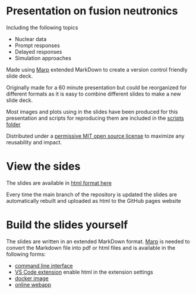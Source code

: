 # Presentation on fusion neutronics

Including the following topics

- Nuclear data
- Prompt responses
- Delayed responses
- Simulation approaches

Made using [Marp](https://marp.app/) extended MarkDown to create a version control friendly slide deck.

Originally made for a 60 minute presentation but could be reorganized for different formats as it is easy to combine different slides to make a new slide deck.

Most images and plots using in the slides have been produced for this presentation and scripts for reproducing them are included in the [scripts folder](https://github.com/fusion-energy/fusion-neutronics-presentation-slides)

Distributed under a [permissive MIT open source license](https://github.com/fusion-energy/fusion-neutronics-presentation-slides/blob/main/LICENSE) to maximize any reusability and impact.

# View the sides

The slides are available in [html format here](https://fusion-energy.github.io/fusion-neutronics-presentation-slides/index.html)
 <!-- and [pdf format here](https://github.com/fusion-energy/fusion-neutronics-presentation-slides/files/14224293/slides.pdf) -->

Every time the main branch of the repository is updated the slides are automatically rebuilt and uploaded as html to the GitHub pages website

# Build the slides yourself

The slides are written in an extended MarkDown format. [Marp](https://marp.app/) is needed to convert the Markdown file into pdf or html files and is available in the following forms:
- [command line interface](https://github.com/marp-team/marp-cli)
- [VS Code extension](https://marketplace.visualstudio.com/items?itemName=marp-team.marp-vscode) enable html in the extension settings
- [docker image](https://hub.docker.com/r/marpteam/marp-cli/)
- [online webapp](https://demo.marpeditor.com/)
